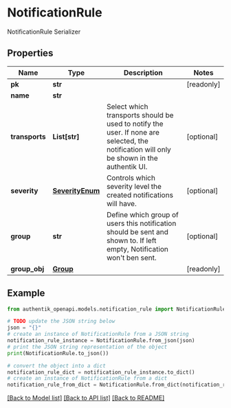 # NotificationRule

NotificationRule Serializer

## Properties

Name | Type | Description | Notes
------------ | ------------- | ------------- | -------------
**pk** | **str** |  | [readonly] 
**name** | **str** |  | 
**transports** | **List[str]** | Select which transports should be used to notify the user. If none are selected, the notification will only be shown in the authentik UI. | [optional] 
**severity** | [**SeverityEnum**](SeverityEnum.md) | Controls which severity level the created notifications will have. | [optional] 
**group** | **str** | Define which group of users this notification should be sent and shown to. If left empty, Notification won&#39;t ben sent. | [optional] 
**group_obj** | [**Group**](Group.md) |  | [readonly] 

## Example

```python
from authentik_openapi.models.notification_rule import NotificationRule

# TODO update the JSON string below
json = "{}"
# create an instance of NotificationRule from a JSON string
notification_rule_instance = NotificationRule.from_json(json)
# print the JSON string representation of the object
print(NotificationRule.to_json())

# convert the object into a dict
notification_rule_dict = notification_rule_instance.to_dict()
# create an instance of NotificationRule from a dict
notification_rule_from_dict = NotificationRule.from_dict(notification_rule_dict)
```
[[Back to Model list]](../README.md#documentation-for-models) [[Back to API list]](../README.md#documentation-for-api-endpoints) [[Back to README]](../README.md)


